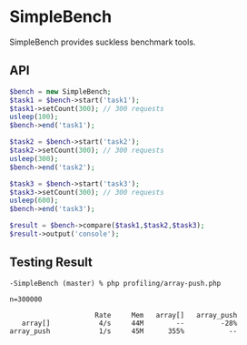 SimpleBench
===========

SimpleBench provides suckless benchmark tools.

## API

```php
$bench = new SimpleBench;
$task1 = $bench->start('task1');
$task1->setCount(300); // 300 requests
usleep(100);
$bench->end('task1');

$task2 = $bench->start('task2');
$task2->setCount(300); // 300 requests
usleep(300);
$bench->end('task2');

$task3 = $bench->start('task3');
$task3->setCount(300); // 300 requests
usleep(600);
$bench->end('task3');

$result = $bench->compare($task1,$task2,$task3);
$result->output('console');
```


## Testing Result


    -SimpleBench (master) % php profiling/array-push.php 

    n=300000
    
                         Rate     Mem   array[]   array_push
       array[]            4/s     44M        --         -28%
    array_push            1/s     45M      355%           --
    
